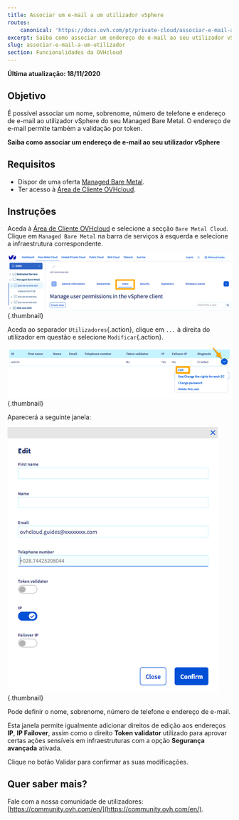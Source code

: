 ```yaml
---
title: Associar um e-mail a um utilizador vSphere
routes:
    canonical: 'https://docs.ovh.com/pt/private-cloud/associar-e-mail-a-um-utilizador/'
excerpt: Saiba como associar um endereço de e-mail ao seu utilizador vSphere
slug: associar-e-mail-a-um-utilizador
section: Funcionalidades da OVHcloud
---
```


**Última atualização: 18/11/2020**

## Objetivo

É possível associar um nome, sobrenome, número de telefone e endereço de e-mail ao utilizador vSphere do seu Managed Bare Metal. O endereço de e-mail permite também a validação por token.

**Saiba como associar um endereço de e-mail ao seu utilizador vSphere**

## Requisitos

- Dispor de uma oferta [Managed Bare Metal](https://www.ovhcloud.com/pt/managed-bare-metal/).
- Ter acesso à [Área de Cliente OVHcloud](https://www.ovh.com/auth/?action=gotomanager&from=https://www.ovh.pt/&ovhSubsidiary=pt).

## Instruções

Aceda à [Área de Cliente OVHcloud](https://www.ovh.com/auth/?action=gotomanager&from=https://www.ovh.pt/&ovhSubsidiary=pt) e selecione a secção `Bare Metal Cloud`. Clique em `Managed Bare Metal` na barra de serviços à esquerda e selecione a infraestrutura correspondente.

![utilizador vsphere](images/addMailOnUser01.png){.thumbnail}

Aceda ao separador `Utilizadores`{.action}, clique em `...` à direita do utilizador em questão e selecione `Modificar`{.action}.

![utilizador vsphere](images/addMailOnUser02.png){.thumbnail}

Aparecerá a seguinte janela:

![utilizador vsphere](images/addMailOnUser03.png){.thumbnail}

Pode definir o nome, sobrenome, número de telefone e endereço de e-mail.

Esta janela permite igualmente adicionar direitos de edição aos endereços **IP**, **IP Failover**, assim como o direito **Token validator** utilizado para aprovar certas ações sensíveis em infraestruturas com a opção **Segurança avançada** ativada.

Clique no botão Validar para confirmar as suas modificações.

## Quer saber mais?

Fale com a nossa comunidade de utilizadores: [https://community.ovh.com/en/](https://community.ovh.com/en/).
